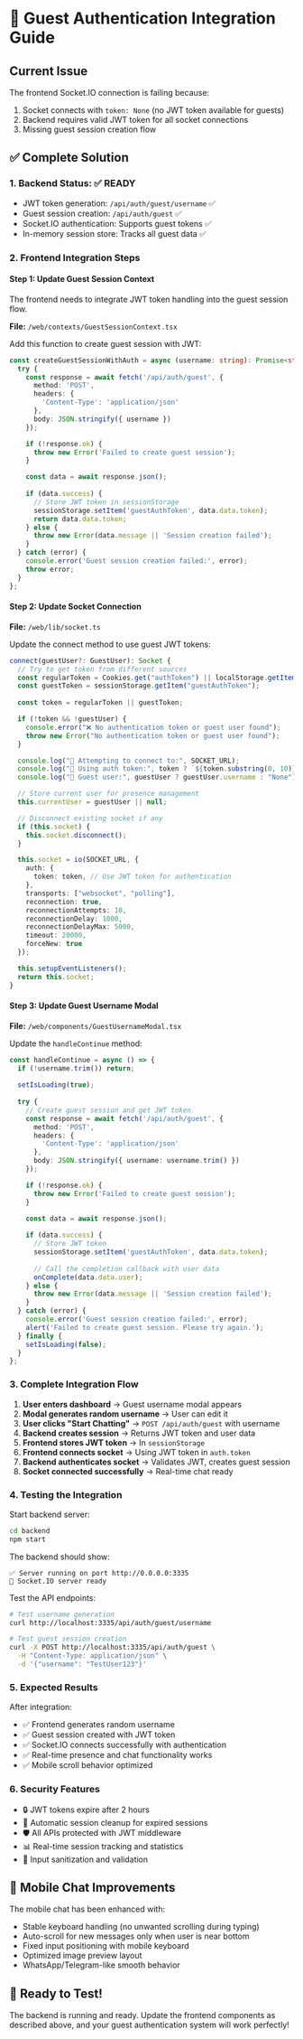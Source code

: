 # 🔐 Guest Authentication Integration Guide

## Current Issue
The frontend Socket.IO connection is failing because:
1. Socket connects with `token: None` (no JWT token available for guests)
2. Backend requires valid JWT token for all socket connections
3. Missing guest session creation flow

## ✅ Complete Solution

### 1. Backend Status: ✅ READY
- JWT token generation: `/api/auth/guest/username` ✅
- Guest session creation: `/api/auth/guest` ✅ 
- Socket.IO authentication: Supports guest tokens ✅
- In-memory session store: Tracks all guest data ✅

### 2. Frontend Integration Steps

#### Step 1: Update Guest Session Context
The frontend needs to integrate JWT token handling into the guest session flow.

**File:** `/web/contexts/GuestSessionContext.tsx`

Add this function to create guest session with JWT:

```typescript
const createGuestSessionWithAuth = async (username: string): Promise<string> => {
  try {
    const response = await fetch('/api/auth/guest', {
      method: 'POST',
      headers: {
        'Content-Type': 'application/json'
      },
      body: JSON.stringify({ username })
    });

    if (!response.ok) {
      throw new Error('Failed to create guest session');
    }

    const data = await response.json();
    
    if (data.success) {
      // Store JWT token in sessionStorage
      sessionStorage.setItem('guestAuthToken', data.data.token);
      return data.data.token;
    } else {
      throw new Error(data.message || 'Session creation failed');
    }
  } catch (error) {
    console.error('Guest session creation failed:', error);
    throw error;
  }
};
```

#### Step 2: Update Socket Connection
**File:** `/web/lib/socket.ts`

Update the connect method to use guest JWT tokens:

```typescript
connect(guestUser?: GuestUser): Socket {
  // Try to get token from different sources
  const regularToken = Cookies.get("authToken") || localStorage.getItem("authToken");
  const guestToken = sessionStorage.getItem("guestAuthToken");
  
  const token = regularToken || guestToken;

  if (!token && !guestUser) {
    console.error("❌ No authentication token or guest user found");
    throw new Error("No authentication token or guest user found");
  }

  console.log("🔌 Attempting to connect to:", SOCKET_URL);
  console.log("🔑 Using auth token:", token ? `${token.substring(0, 10)}...` : "None");
  console.log("👤 Guest user:", guestUser ? guestUser.username : "None");

  // Store current user for presence management
  this.currentUser = guestUser || null;

  // Disconnect existing socket if any
  if (this.socket) {
    this.socket.disconnect();
  }

  this.socket = io(SOCKET_URL, {
    auth: {
      token: token, // Use JWT token for authentication
    },
    transports: ["websocket", "polling"],
    reconnection: true,
    reconnectionAttempts: 10,
    reconnectionDelay: 1000,
    reconnectionDelayMax: 5000,
    timeout: 20000,
    forceNew: true
  });

  this.setupEventListeners();
  return this.socket;
}
```

#### Step 3: Update Guest Username Modal
**File:** `/web/components/GuestUsernameModal.tsx`

Update the `handleContinue` method:

```typescript
const handleContinue = async () => {
  if (!username.trim()) return;
  
  setIsLoading(true);
  
  try {
    // Create guest session and get JWT token
    const response = await fetch('/api/auth/guest', {
      method: 'POST',
      headers: {
        'Content-Type': 'application/json'
      },
      body: JSON.stringify({ username: username.trim() })
    });

    if (!response.ok) {
      throw new Error('Failed to create guest session');
    }

    const data = await response.json();
    
    if (data.success) {
      // Store JWT token
      sessionStorage.setItem('guestAuthToken', data.data.token);
      
      // Call the completion callback with user data
      onComplete(data.data.user);
    } else {
      throw new Error(data.message || 'Session creation failed');
    }
  } catch (error) {
    console.error('Guest session creation failed:', error);
    alert('Failed to create guest session. Please try again.');
  } finally {
    setIsLoading(false);
  }
};
```

### 3. Complete Integration Flow

1. **User enters dashboard** → Guest username modal appears
2. **Modal generates random username** → User can edit it
3. **User clicks "Start Chatting"** → `POST /api/auth/guest` with username
4. **Backend creates session** → Returns JWT token and user data
5. **Frontend stores JWT token** → In `sessionStorage`
6. **Frontend connects socket** → Using JWT token in `auth.token`
7. **Backend authenticates socket** → Validates JWT, creates guest session
8. **Socket connected successfully** → Real-time chat ready

### 4. Testing the Integration

Start backend server:
```bash
cd backend
npm start
```

The backend should show:
```
✅ Server running on port http://0.0.0.0:3335
📡 Socket.IO server ready
```

Test the API endpoints:
```bash
# Test username generation
curl http://localhost:3335/api/auth/guest/username

# Test guest session creation
curl -X POST http://localhost:3335/api/auth/guest \
  -H "Content-Type: application/json" \
  -d '{"username": "TestUser123"}'
```

### 5. Expected Results

After integration:
- ✅ Frontend generates random username
- ✅ Guest session created with JWT token
- ✅ Socket.IO connects successfully with authentication
- ✅ Real-time presence and chat functionality works
- ✅ Mobile scroll behavior optimized

### 6. Security Features

- 🔒 JWT tokens expire after 2 hours
- 🧹 Automatic session cleanup for expired sessions
- 🛡️ All APIs protected with JWT middleware
- 📊 Real-time session tracking and statistics
- 🚫 Input sanitization and validation

## 📱 Mobile Chat Improvements

The mobile chat has been enhanced with:
- Stable keyboard handling (no unwanted scrolling during typing)
- Auto-scroll for new messages only when user is near bottom
- Fixed input positioning with mobile keyboard
- Optimized image preview layout
- WhatsApp/Telegram-like smooth behavior

## 🎉 Ready to Test!

The backend is running and ready. Update the frontend components as described above, and your guest authentication system will work perfectly!